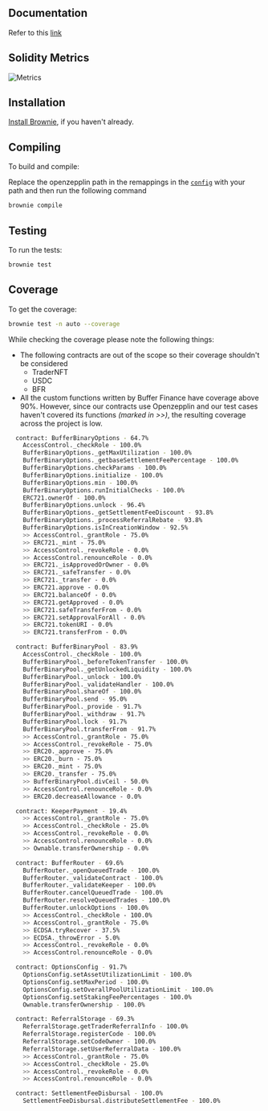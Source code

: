 ## Documentation

Refer to this [link](https://docs.google.com/document/d/1mgnjQ1n5nbKeSUjqY5av2akqBq_hmQrVAZeD4Gh5Cao/edit)

## Solidity Metrics

![Metrics](https://github.com/bufferfinance/Buffer-Protocol-v2/blob/master/metrics.png?raw=true)

## Installation

[Install Brownie](https://eth-brownie.readthedocs.io/en/stable/install.html), if you haven't already.

## Compiling

To build and compile:

Replace the openzepplin path in the remappings in the [`config`](brownie-config.yaml) with your path and then run the following command

```bash
brownie compile
```

## Testing

To run the tests:

```bash
brownie test
```

## Coverage

To get the coverage:

```bash
brownie test -n auto --coverage
```

While checking the coverage please note the following things:

-   The following contracts are out of the scope so their coverage shouldn't be considered
    -   TraderNFT
    -   USDC
    -   BFR
-   All the custom functions written by Buffer Finance have coverage above 90%. However, since our contracts use Openzepplin and our test cases haven't covered its functions _(marked in >>)_, the resulting coverage across the project is low.

```bash
  contract: BufferBinaryOptions - 64.7%
    AccessControl._checkRole - 100.0%
    BufferBinaryOptions._getMaxUtilization - 100.0%
    BufferBinaryOptions._getbaseSettlementFeePercentage - 100.0%
    BufferBinaryOptions.checkParams - 100.0%
    BufferBinaryOptions.initialize - 100.0%
    BufferBinaryOptions.min - 100.0%
    BufferBinaryOptions.runInitialChecks - 100.0%
    ERC721.ownerOf - 100.0%
    BufferBinaryOptions.unlock - 96.4%
    BufferBinaryOptions._getSettlementFeeDiscount - 93.8%
    BufferBinaryOptions._processReferralRebate - 93.8%
    BufferBinaryOptions.isInCreationWindow - 92.5%
    >> AccessControl._grantRole - 75.0%
    >> ERC721._mint - 75.0%
    >> AccessControl._revokeRole - 0.0%
    >> AccessControl.renounceRole - 0.0%
    >> ERC721._isApprovedOrOwner - 0.0%
    >> ERC721._safeTransfer - 0.0%
    >> ERC721._transfer - 0.0%
    >> ERC721.approve - 0.0%
    >> ERC721.balanceOf - 0.0%
    >> ERC721.getApproved - 0.0%
    >> ERC721.safeTransferFrom - 0.0%
    >> ERC721.setApprovalForAll - 0.0%
    >> ERC721.tokenURI - 0.0%
    >> ERC721.transferFrom - 0.0%

  contract: BufferBinaryPool - 83.9%
    AccessControl._checkRole - 100.0%
    BufferBinaryPool._beforeTokenTransfer - 100.0%
    BufferBinaryPool._getUnlockedLiquidity - 100.0%
    BufferBinaryPool._unlock - 100.0%
    BufferBinaryPool._validateHandler - 100.0%
    BufferBinaryPool.shareOf - 100.0%
    BufferBinaryPool.send - 95.0%
    BufferBinaryPool._provide - 91.7%
    BufferBinaryPool._withdraw - 91.7%
    BufferBinaryPool.lock - 91.7%
    BufferBinaryPool.transferFrom - 91.7%
    >> AccessControl._grantRole - 75.0%
    >> AccessControl._revokeRole - 75.0%
    >> ERC20._approve - 75.0%
    >> ERC20._burn - 75.0%
    >> ERC20._mint - 75.0%
    >> ERC20._transfer - 75.0%
    >> BufferBinaryPool.divCeil - 50.0%
    >> AccessControl.renounceRole - 0.0%
    >> ERC20.decreaseAllowance - 0.0%

  contract: KeeperPayment - 19.4%
    >> AccessControl._grantRole - 75.0%
    >> AccessControl._checkRole - 25.0%
    >> AccessControl._revokeRole - 0.0%
    >> AccessControl.renounceRole - 0.0%
    >> Ownable.transferOwnership - 0.0%

  contract: BufferRouter - 69.6%
    BufferRouter._openQueuedTrade - 100.0%
    BufferRouter._validateContract - 100.0%
    BufferRouter._validateKeeper - 100.0%
    BufferRouter.cancelQueuedTrade - 100.0%
    BufferRouter.resolveQueuedTrades - 100.0%
    BufferRouter.unlockOptions - 100.0%
    >> AccessControl._checkRole - 100.0%
    >> AccessControl._grantRole - 75.0%
    >> ECDSA.tryRecover - 37.5%
    >> ECDSA._throwError - 5.0%
    >> AccessControl._revokeRole - 0.0%
    >> AccessControl.renounceRole - 0.0%

  contract: OptionsConfig - 91.7%
    OptionsConfig.setAssetUtilizationLimit - 100.0%
    OptionsConfig.setMaxPeriod - 100.0%
    OptionsConfig.setOverallPoolUtilizationLimit - 100.0%
    OptionsConfig.setStakingFeePercentages - 100.0%
    Ownable.transferOwnership - 100.0%

  contract: ReferralStorage - 69.3%
    ReferralStorage.getTraderReferralInfo - 100.0%
    ReferralStorage.registerCode - 100.0%
    ReferralStorage.setCodeOwner - 100.0%
    ReferralStorage.setUserReferralData - 100.0%
    >> AccessControl._grantRole - 75.0%
    >> AccessControl._checkRole - 25.0%
    >> AccessControl._revokeRole - 0.0%
    >> AccessControl.renounceRole - 0.0%

  contract: SettlementFeeDisbursal - 100.0%
    SettlementFeeDisbursal.distributeSettlementFee - 100.0%
```
